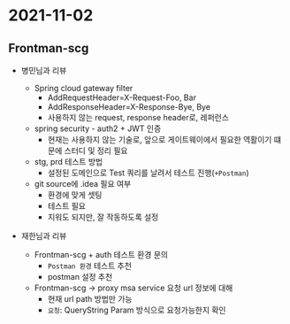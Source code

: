 # 2021-11-02

##  Frontman-scg
* 병민님과 리뷰
  + Spring cloud gateway filter
    - AddRequestHeader=X-Request-Foo, Bar
    - AddResponseHeader=X-Response-Bye, Bye
    - 사용하지 않는 request, response header로, 레퍼런스
  + spring security - auth2 + JWT 인증
    - 현재는 사용하지 않는 기술로, 앞으로 게이트웨이에서 필요한 역활이기 떄문에 스터디 및 정리 필요
  + stg, prd 테스트 방법
    - 설정된 도메인으로 Test 쿼리를 날려서 테스트 진행(`+Postman`)
  + git source에 .idea 필요 여부
    - 환경에 맞게 셋팅
    - 테스트 필요
    - 지워도 되지만, 잘 작동하도록 설정

* 재한님과 리뷰
  + Frontman-scg + auth 테스트 환경 문의
    - `Postman 환경` 테스트 추천
    - postman 설정 추천
  + Frontman-scg -> proxy msa service 요청 url 정보에 대해
    - 현재 url path 방법만 가능
    - `요청`: QueryString Param 방식으로 요청가능한지 확인
